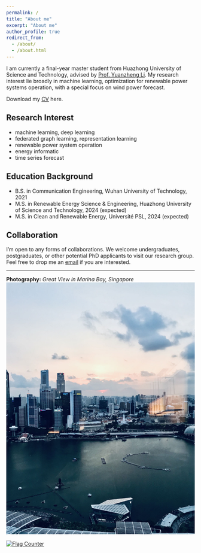 ```yaml
---
permalink: /
title: "About me"
excerpt: "About me"
author_profile: true
redirect_from: 
  - /about/
  - /about.html
---
```


I am currently a final-year master student from Huazhong University of Science and Technology, advised by [Prof. Yuanzheng Li](https://ieeexplore.ieee.org/author/37085523933). My research interest lie broadly in machine learning, optimization for renewable power systems operation, with a special focus on wind power forecast.

<!-- Recently, I am developing structured neural network-based controllers with provably guarantees on stability and steady-state efficiency for large-scale systems. I’m also working on efficient algorithums to overcome the challenges on sample complexity and explorations in learning for real-world applications (e.g., power systems). -->

<i class="fa fa-download" aria-hidden="true"></i> Download my [CV](http://jasonmils.github.io/files/Yizhou_CV.pdf) here.

Research Interest
-----
- machine learning, deep learning
- federated graph learning, representation learning
- renewable power system operation
- energy informatic
- time series forecast

Education Background
-----
* B.S. in Communication Engineering, Wuhan University of Technology, 2021
* M.S. in Renewable Energy Science & Engineering, Huazhong University of Science and Technology, 2024 (expected)
* M.S. in Clean and Renewable Energy, Université PSL, 2024 (expected)

Collaboration
-----
I’m open to any forms of collaborations. We welcome undergraduates, postgraduates, or other potential PhD applicants to visit our research group. Feel free to drop me an [email](jasondean910@outlook.com) if you are interested.

------
**Photography:**
*Great View in Marina Bay, Singapore*
![Great View in Marina Bay, Singapore](/images/singapore.jpg)


<head> 
    <script defer src="https://use.fontawesome.com/releases/v5.0.13/js/all.js"></script> 
    <script defer src="https://use.fontawesome.com/releases/v5.0.13/js/v4-shims.js"></script> 
</head> 
<link rel="stylesheet" href="https://use.fontawesome.com/releases/v5.0.13/css/all.css">

<a href="https://info.flagcounter.com/jgt8"><img src="https://s01.flagcounter.com/count2/jgt8/bg_FFFFFF/txt_000000/border_CCCCCC/columns_4/maxflags_12/viewers_0/labels_1/pageviews_1/flags_0/percent_0/" alt="Flag Counter" border="0"></a>

